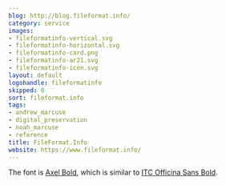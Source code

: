 ```yaml
---
blog: http://blog.fileformat.info/
category: service
images:
- fileformatinfo-vertical.svg
- fileformatinfo-horizontal.svg
- fileformatinfo-card.png
- fileformatinfo-ar21.svg
- fileformatinfo-icon.svg
layout: default
logohandle: fileformatinfo
skipped: 0
sort: fileformat.info
tags:
- andrew_marcuse
- digital_preservation
- noah_marcuse
- reference
title: FileFormat.Info
website: https://www.fileformat.info/
---
```


The font is [Axel Bold](https://www.fontshop.com/fonts/downloads/fontshop_ag/axel_bold_ot/), which is similar to [ITC Officina Sans Bold](http://www.myfonts.com/fonts/itc/officina-sans/std-bold/?refby=vectorlogozone).
